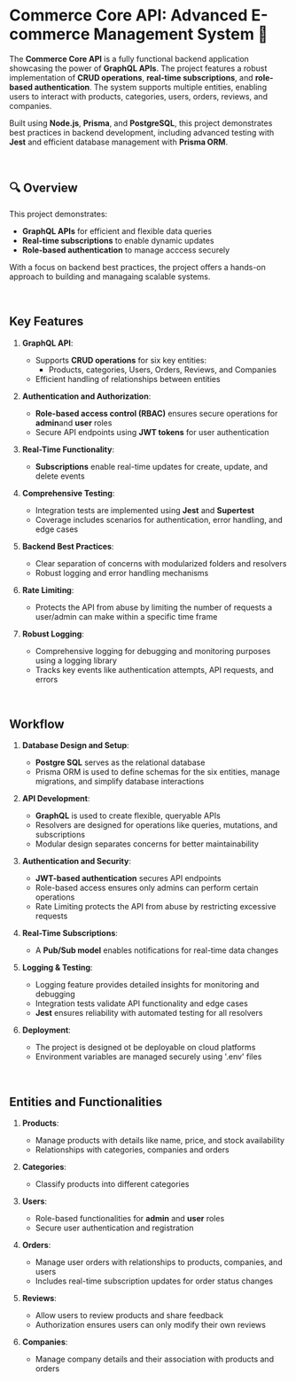 # Commerce Core API: Advanced E-commerce Management System 🚀

The **Commerce Core API** is a fully functional backend application showcasing the power of **GraphQL APIs**. The project features a robust implementation of **CRUD operations**, **real-time subscriptions**, and **role-based authentication**. The system supports multiple entities, enabling users to interact with products, categories, users, orders, reviews, and companies.

Built using **Node.js**, **Prisma**, and **PostgreSQL**, this project demonstrates best practices in backend development, including advanced testing with **Jest** and efficient database management with **Prisma ORM**.

<br>

## 🔍 Overview

This project demonstrates:

- **GraphQL APIs** for efficient and flexible data queries
- **Real-time subscriptions** to enable dynamic updates
- **Role-based authentication** to manage acccess securely

With a focus on backend best practices, the project offers a hands-on approach to building and managaing scalable systems.

<br>

## Key Features

1. **GraphQL API**:

   - Supports **CRUD operations** for six key entities:
     - Products, categories, Users, Orders, Reviews, and Companies
   - Efficient handling of relationships between entities

2. **Authentication and Authorization**:

   - **Role-based access control (RBAC)** ensures secure operations for **admin**and **user** roles
   - Secure API endpoints using **JWT tokens** for user authentication

3. **Real-Time Functionality**:

   - **Subscriptions** enable real-time updates for create, update, and delete events

4. **Comprehensive Testing**:

   - Integration tests are implemented using **Jest** and **Supertest**
   - Coverage includes scenarios for authentication, error handling, and edge cases

5. **Backend Best Practices**:

   - Clear separation of concerns with modularized folders and resolvers
   - Robust logging and error handling mechanisms

6. **Rate Limiting**:

   - Protects the API from abuse by limiting the number of requests a user/admin can make within a specific time frame

7. **Robust Logging**:

   - Comprehensive logging for debugging and monitoring purposes using a logging library
   - Tracks key events like authentication attempts, API requests, and errors

<br>

## Workflow

1. **Database Design and Setup**:

   - **Postgre SQL** serves as the relational database
   - Prisma ORM is used to define schemas for the six entities, manage migrations, and simplify database interactions

2. **API Development**:

   - **GraphQL** is used to create flexible, queryable APIs
   - Resolvers are designed for operations like queries, mutations, and subscriptions
   - Modular design separates concerns for better maintainability

3. **Authentication and Security**:

   - **JWT-based authentication** secures API endpoints
   - Role-based access ensures only admins can perform certain operations
   - Rate Limiting protects the API from abuse by restricting excessive requests

4. **Real-Time Subscriptions**:

   - A **Pub/Sub model** enables notifications for real-time data changes

5. **Logging & Testing**:

   - Logging feature provides detailed insights for monitoring and debugging
   - Integration tests validate API functionality and edge cases
   - **Jest** ensures reliability with automated testing for all resolvers

6. **Deployment**:

   - The project is designed ot be deployable on cloud platforms
   - Environment variables are managed securely using '.env' files

<br>

## Entities and Functionalities

1. **Products**:

   - Manage products with details like name, price, and stock availability
   - Relationships with categories, companies and orders

2. **Categories**:

   - Classify products into different categories

3. **Users**:

   - Role-based functionalities for **admin** and **user** roles
   - Secure user authentication and registration

4. **Orders**:

   - Manage user orders with relationships to products, companies, and users
   - Includes real-time subscription updates for order status changes

5. **Reviews**:

   - Allow users to review products and share feedback
   - Authorization ensures users can only modify their own reviews

6. **Companies**:

   - Manage company details and their association with products and orders

<br>
